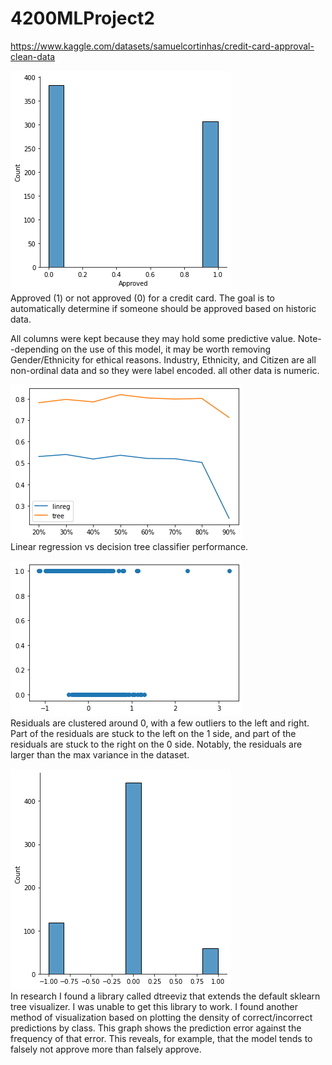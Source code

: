 # 4200MLProject2
https://www.kaggle.com/datasets/samuelcortinhas/credit-card-approval-clean-data

![Screenshot](one.png)<br/>
Approved (1) or not approved (0) for a credit card. The goal is to automatically determine if someone should be approved based on historic data.<br/>

All columns were kept because they may hold some predictive value. Note--depending on the use of this model, it may be worth removing Gender/Ethnicity for ethical reasons. Industry, Ethnicity, and Citizen are all non-ordinal data and so they were label encoded. all other data is numeric.<br/>

![Screenshot](two.png)<br/>
Linear regression vs decision tree classifier performance.<br/>

![Screenshot](three.png)<br/>
Residuals are clustered around 0, with a few outliers to the left and right. Part of the residuals are stuck to the left on the 1 side, and part of the residuals are stuck to the right on the 0 side. Notably, the residuals are larger than the max variance in the dataset.<br/>

![Screenshot](four.png)<br/>
In research I found a library called dtreeviz that extends the default sklearn tree visualizer. I was unable to get this library to work. I found another method of visualization based on plotting the density of correct/incorrect predictions by class. This graph shows the prediction error against the frequency of that error. This reveals, for example, that the model tends to falsely not approve more than falsely approve.<br/>

